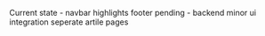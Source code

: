 Current state -
  navbar
  highlights
  footer
 pending -
  backend
  minor ui
  integration
  seperate artile pages
